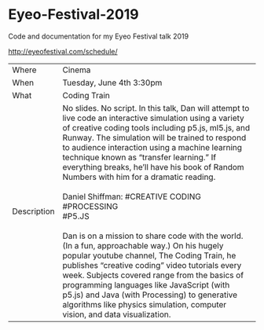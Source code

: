 # Eyeo-Festival-2019
Code and documentation for my Eyeo Festival talk 2019


http://eyeofestival.com/schedule/

<table>
  <tr>
    <td>Where</td>
    <td>Cinema</td>
  </tr>
  <tr>
    <td>When</td>
    <td>Tuesday, June 4th 3:30pm</td>
  </tr>
  <tr>
    <td>What</td>
    <td>Coding Train</td>
  </tr>
  <tr>
    <td>Description</td>
    <td>No slides. No script. In this talk, Dan will attempt to live code an interactive simulation using a variety of creative coding tools including p5.js, ml5.js, and Runway. The simulation will be trained to respond to audience interaction using a machine learning technique known as “transfer learning.” If everything breaks, he’ll have his book of Random Numbers with him for a dramatic reading. <br><br>
Daniel Shiffman: #CREATIVE CODING  <br>
#PROCESSING  <br>
#P5.JS <br><br>
Dan is on a mission to share code with the world. (In a fun, approachable way.) On his hugely popular youtube channel, The Coding Train, he publishes “creative coding” video tutorials every week. Subjects covered range from the basics of programming languages like JavaScript (with p5.js) and Java (with Processing) to generative algorithms like physics simulation, computer vision, and data visualization.</td>
  </tr>
</table>
